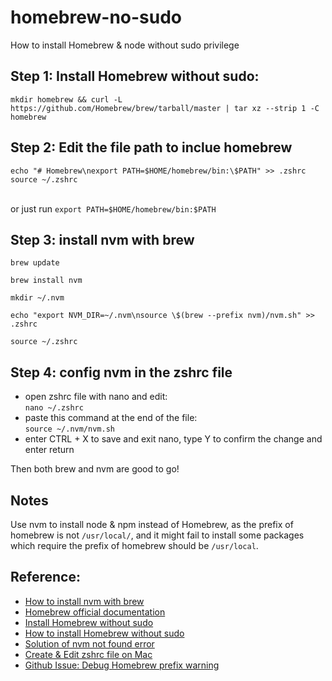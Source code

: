 # homebrew-no-sudo
How to install Homebrew &amp; node without sudo privilege 

## Step 1: Install Homebrew without sudo:
`
mkdir homebrew && curl -L https://github.com/Homebrew/brew/tarball/master | tar xz --strip 1 -C homebrew
`

## Step 2: Edit the file path to inclue homebrew

```
echo "# Homebrew\nexport PATH=$HOME/homebrew/bin:\$PATH" >> .zshrc
source ~/.zshrc
```
&nbsp;  
or just run 
`
export PATH=$HOME/homebrew/bin:$PATH
`
## Step 3: install nvm with brew
```
brew update

brew install nvm

mkdir ~/.nvm

echo "export NVM_DIR=~/.nvm\nsource \$(brew --prefix nvm)/nvm.sh" >> .zshrc

source ~/.zshrc
```
## Step 4: config nvm in the zshrc file 

- open zshrc file with nano and edit:&nbsp;  
`
nano ~/.zshrc
`
&nbsp;  
- paste this command at the end of the file:&nbsp;  
`
source ~/.nvm/nvm.sh
`
&nbsp;  
- enter CTRL + X to save and exit nano, type Y to confirm the change and enter return

Then both brew and nvm are good to go!

## Notes
Use nvm to install node & npm instead of Homebrew, as the prefix of homebrew is not `/usr/local/`, and it might fail to install some packages which require the prefix of homebrew should be `/usr/local`.

## Reference:
- [How to install nvm with brew](https://medium.com/devops-techable/how-to-install-nvm-node-version-manager-on-macos-with-homebrew-1bc10626181)
- [Homebrew official documentation](https://docs.brew.sh/Installation#untar-anywhere-unsupported)
- [Install Homebrew without sudo](https://www.scivision.dev/macos-homebrew-non-sudo)
- [How to install Homebrew without sudo](https://superuser.com/questions/619498/can-i-install-homebrew-without-sudo-privileges)
- [Solution of nvm not found error](https://stackoverflow.com/questions/16904658/node-version-manager-install-nvm-command-not-found)
- [Create & Edit zshrc file on Mac](https://superuser.com/questions/886132/where-is-the-zshrc-file-on-mac)
- [Github Issue: Debug Homebrew prefix warning](https://github.com/Homebrew/install/issues/121)



